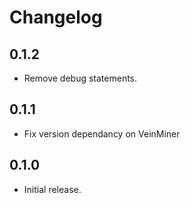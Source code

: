 Changelog
=========

0.1.2
-----
* Remove debug statements.

0.1.1
-----
* Fix version dependancy on VeinMiner

0.1.0
-----
* Initial release.

